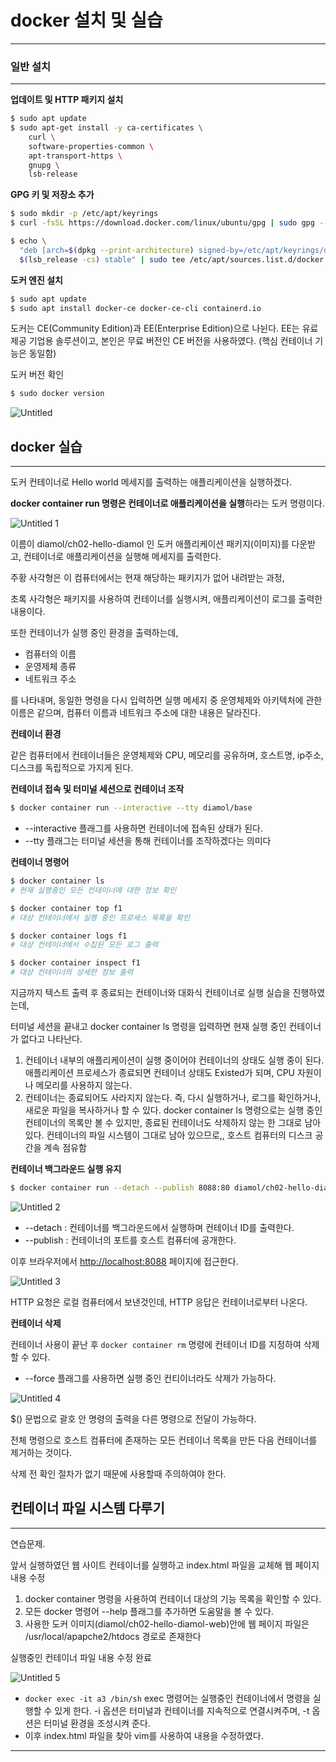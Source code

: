 # docker 설치 및 실습

---

### 일반 설치

---

**업데이트 및 HTTP 패키지 설치**

```bash
$ sudo apt update
$ sudo apt-get install -y ca-certificates \ 
    curl \
    software-properties-common \
    apt-transport-https \
    gnupg \
    lsb-release
```

**GPG 키 및 저장소 추가**

```bash
$ sudo mkdir -p /etc/apt/keyrings
$ curl -fsSL https://download.docker.com/linux/ubuntu/gpg | sudo gpg --dearmor -o /etc/apt/keyrings/docker.gpg

$ echo \
  "deb [arch=$(dpkg --print-architecture) signed-by=/etc/apt/keyrings/docker.gpg] https://download.docker.com/linux/ubuntu \
  $(lsb_release -cs) stable" | sudo tee /etc/apt/sources.list.d/docker.list > /dev/null
```

**도커 엔진 설치**

```bash
$ sudo apt update
$ sudo apt install docker-ce docker-ce-cli containerd.io
```

도커는 CE(Community Edition)과 EE(Enterprise Edition)으로 나뉜다.
EE는 유료 제공 기업용 솔루션이고, 본인은 무료 버전인 CE 버전을 사용하였다.
(핵심 컨테이너 기능은 동일함)

도커 버전 확인

```bash
$ sudo docker version
```

![Untitled](https://user-images.githubusercontent.com/84123877/199009219-0c0c50f8-09a0-4385-924a-71fef0803470.png)

## docker 실습

---

도커 컨테이너로 Hello world 메세지를 출력하는 애플리케이션을 실행하겠다.

**docker container run 명령은 컨테이너로 애플리케이션을 실행**하라는 도커 명령이다.

![Untitled 1](https://user-images.githubusercontent.com/84123877/199009199-4f88f59c-3532-4fb2-a756-17c12b7838ff.png)

이름이 diamol/ch02-hello-diamol 인 도커 애플리케이션 패키지(이미지)를 다운받고, 컨테이너로 애플리케이션을 실행해 메세지를 출력한다.

주황 사각형은 이 컴퓨터에서는 현재 해당하는 패키지가 없어 내려받는 과정,

초록 사각형은 패키지를 사용하여 컨테이너를 실행시켜, 애플리케이션이 로그를 출력한 내용이다.

또한 컨테이너가 실행 중인 환경을 출력하는데,

- 컴퓨터의 이름
- 운영제체 종류
- 네트워크 주소

를 나타내며, 동일한 명령을 다시 입력하면 실행 메세지 중 운영체제와 아키텍처에 관한 이름은 같으며, 컴퓨터 이름과 네트워크 주소에 대한 내용은 달라진다.

**컨테이너 환경**

같은 컴퓨터에서 컨테이너들은 운영체제와 CPU, 메모리를 공유하며, 호스트명, ip주소, 디스크를 독립적으로 가지게 된다.

**컨테이녀 접속 및 터미널 세션으로 컨테이너 조작**

```bash
$ docker container run --interactive --tty diamol/base
```

- --interactive  플래그를 사용하면 컨테이너에 접속된 상태가 된다.
- --tty 플래그는 터미널 세션을 통해 컨테이너를 조작하겠다는 의미다

**컨테이너 명령어**

```bash
$ docker container ls 
# 현재 실행중인 모든 컨테이너에 대한 정보 확인

$ docker container top f1
# 대상 컨테이너에서 실행 중인 프로세스 목록을 확인

$ docker container logs f1
# 대상 컨테이너에서 수집된 모든 로그 출력

$ docker container inspect f1
# 대상 컨테이너의 상세한 정보 출력
```

지금까지 텍스트 출력 후 종료되는 컨테이너와 대화식 컨테이너로 실행 실습을 진행하였는데,

터미널 세션을 끝내고 docker container ls 명령을 입력하면 현재 실행 중인 컨테이너가 없다고 나타난다.

1. 컨테이너 내부의 애플리케이션이 실행 중이어야 컨테이너의 상태도 실행 중이 된다.
애플리케이션 프로세스가 종료되면 컨테이너 상태도 Existed가 되며, CPU 자원이나 메모리를  사용하지 않는다.
2. 컨테이너는 종료되어도 사라지지 않는다. 
즉, 다시 실행하거나, 로그를 확인하거나, 새로운 파일을 복사하거나 할 수 있다. 
docker container ls 명령으로는 실행 중인 컨테이너의 목록만 볼 수 있지만, 종료된 컨테이너도 삭제하지 않는 한 그대로 남아 있다.
컨테이너의 파일 시스템이 그대로 남아 있으므로,, 호스트 컴퓨터의 디스크 공간을 계속 점유함

**컨테이너 백그라운드 실행 유지**

```bash
$ docker container run --detach --publish 8088:80 diamol/ch02-hello-diamol-web
```

![Untitled 2](https://user-images.githubusercontent.com/84123877/199009206-f4851788-9a41-4127-adc4-9b38b2f2f601.png)

- --detach : 컨테이너를 백그라운드에서 실행하며 컨테이너 ID를 출력한다.
- --publish : 컨테이너의 포트를 호스트 컴퓨터에 공개한다.

이후 브라우저에서 [http://localhost:8088](http://localhost:8088) 페이지에 접근한다.

![Untitled 3](https://user-images.githubusercontent.com/84123877/199009208-062cd715-68a3-46db-98fd-13ff174d6e49.png)

HTTP 요청은 로컬 컴퓨터에서 보낸것인데, HTTP 응답은 컨테이너로부터 나온다.

**컨테이너 삭제**

컨테이너 사용이 끝난 후 `docker container rm` 명령에 컨테이너 ID를 지정하여 삭제할 수 있다.

- --force 플래그를 사용하면 실행 중인 컨티이너라도 삭제가 가능하다.

![Untitled 4](https://user-images.githubusercontent.com/84123877/199009211-dc5711e8-2555-4d85-99b3-b49097a63495.png)

$() 문법으로 괄호 안 명령의 출력을 다른 명령으로 전달이 가능하다.

전체 명령으로 호스트 컴퓨터에 존재하는 모든 컨테이너 목록을 만든 다음 컨테이너를 제거하는 것이다.

삭제 전 확인 절차가 없기 때문에 사용할때 주의하여야 한다.

## 컨테이너 파일 시스템 다루기

---

연습문제. 

앞서 실행하였던 웹 사이트 컨테이너를 실행하고 index.html 파일을 교체해 웹 페이지 내용 수정

1. docker container 명령을 사용하여 컨테이너 대상의 기능 목록을 확인할 수 있다.
2. 모든 docker 명령어 --help 플래그를 추가하면 도움말을 볼 수 있다.
3. 사용한 도커 이미지(diamol/ch02-hello-diamol-web)안에 웹 페이지 파일은
/usr/local/apapche2/htdocs 경로로 존재한다

실행중인 컨테이너 파일 내용 수정 완료

![Untitled 5](https://user-images.githubusercontent.com/84123877/199009213-8e67efa5-7071-418f-ba1e-a2035d722227.png)

- `docker exec -it a3 /bin/sh`
exec 명령어는 실행중인 컨테이너에서 명령을 실행할 수 있게 한다.
-i 옵션은 터미널과 컨테이너를 지속적으로 연결시켜주며, 
-t 옵션은 터미널 환경을 조성시켜 준다.
- 이후 index.html 파일을 찾아 vim를 사용하여 내용을 수정하였다.

---
